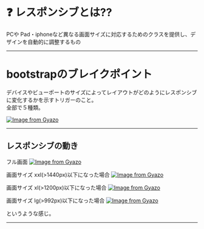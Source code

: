 # ❓ レスポンシブとは??
PCや Pad・iphoneなど異なる画面サイズに対応するためのクラスを提供し、デザインを自動的に調整するもの
***

# bootstrapのブレイクポイント
デバイスやビューポートのサイズによってレイアウトがどのようにレスポンシブに変化するかを示すトリガーのこと。  
全部で５種類。

[![Image from Gyazo](https://i.gyazo.com/03e304f51e38b322391410bc4851a97d.png)](https://gyazo.com/03e304f51e38b322391410bc4851a97d)
***

## レスポンシブの動き
フル画面
[![Image from Gyazo](https://i.gyazo.com/4e3be3eac5ff1454d610081c21a4315f.png)](https://gyazo.com/4e3be3eac5ff1454d610081c21a4315f)

画面サイズ xxl(>1440px)以下になった場合
[![Image from Gyazo](https://i.gyazo.com/c908794a2ba678cc539ac8db2898a80d.png)](https://gyazo.com/c908794a2ba678cc539ac8db2898a80d)

画面サイズ xl(>1200px)以下になった場合
[![Image from Gyazo](https://i.gyazo.com/f1ba52d9e7d325adebebc436efec815e.png)](https://gyazo.com/f1ba52d9e7d325adebebc436efec815e)

画面サイズ lg(>992px)以下になった場合
[![Image from Gyazo](https://i.gyazo.com/91311c781229cdb47369d047c30d191f.png)](https://gyazo.com/91311c781229cdb47369d047c30d191f)

というような感じ。
***
